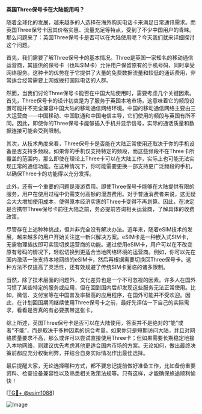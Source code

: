 **英国Three保号卡在大陆能用吗？**

随着全球化的发展，越来越多的人选择在海外购买电话卡来满足日常通讯需求。而英国Three保号卡因其价格实惠、流量充足等特点，受到了不少中国用户的青睐。那么问题来了：英国Three保号卡是否可以在大陆使用呢？今天我们就来详细探讨这个问题。

首先，我们需要了解Three保号卡的基本情况。Three是英国一家知名的移动通信运营商，其提供的保号卡（也叫SIM卡）允许用户保留原有的手机号码，同时享受网络服务。这种卡的优势在于它提供了大量的免费数据流量和较低的通话费用，非常适合经常需要上网或拨打国际电话的人群。

然而，当我们讨论Three保号卡能否在中国大陆使用时，需要考虑几个关键因素。首先，Three保号卡的设计初衷是为了服务于英国本地市场，这意味着它的频段设置可能并不完全兼容中国大陆的移动通信网络环境。中国的移动通信网络主要由三大运营商——中国移动、中国联通和中国电信主导，它们使用的频段与英国有所不同。因此，即使你的Three保号卡能够插入手机并显示信号，实际的通话质量和数据连接可能会受到限制。

其次，从技术角度来看，Three保号卡是否能在大陆正常使用还取决于你的手机设备是否支持多频段。如果你的手机仅支持特定的频段，而这些频段不在Three卡所覆盖的范围内，那么即使在理论上Three卡可以在大陆工作，实际上也可能无法实现正常的通信功能。在这种情况下，你可能需要更换一部支持更广泛频段的手机，以确保Three卡的功能得以充分发挥。

此外，还有一个重要的问题是漫游费用。即使Three保号卡能够在大陆提供有限的服务，用户在使用过程中仍需支付高额的漫游费用。对于普通消费者来说，这无疑会大大增加使用成本，使得原本经济实惠的Three卡变得不再划算。因此，在决定是否携带Three保号卡前往大陆之前，务必提前咨询相关运营商，了解具体的收费政策。

尽管存在上述种种挑战，但并非完全没有解决办法。近年来，随着eSIM技术的发展，越来越多的用户开始关注这一新兴解决方案。eSIM卡是一种嵌入式SIM卡，无需物理插拔即可实现切换运营商的功能。通过使用eSIM卡，用户可以在不改变原有号码的情况下，轻松切换到更适合当地网络环境的运营商。例如，你可以先在国内激活一张支持本地网络的eSIM卡，然后再根据需要切换回Three保号卡。这种方法不仅提高了灵活性，还有效规避了传统SIM卡面临的诸多限制。

当然，除了技术层面的问题外，文化差异也是一个不可忽视的因素。许多人在国外习惯了某些特定的服务或应用，但在回到国内后却发现这些服务无法正常使用。比如，微信、支付宝等在中国普及率极高的应用程序，在国外可能并不受欢迎。因此，在计划回国期间继续使用Three保号卡之前，最好先评估一下自己的实际需求，看看是否真的有必要携带这张卡。

综上所述，英国Three保号卡是否可以在大陆使用，答案并不是绝对的“能”或者“不能”，而是取决于多种因素的综合考量。如果你只是短期访问大陆，并且对网络质量要求不高，那么或许可以尝试直接使用Three卡；但如果需要长期稳定地接入本地网络，则建议优先考虑其他更适合国内市场的方案。无论如何，做出最终决策前都应充分权衡利弊，并结合自身实际情况作出最佳选择。

最后提醒大家，无论选择哪种方式，都不要忘记提前做好准备工作，比如备份重要资料、检查设备兼容性以及熟悉相关政策法规等。只有这样，才能确保旅途顺利愉快！

[[TG💪+ @esim1088](https://t.me/s/esim1088)]

![Image](https://i.postimg.cc/4NQfJmqS/Snipaste-2025-05-13-00-14-12.png)